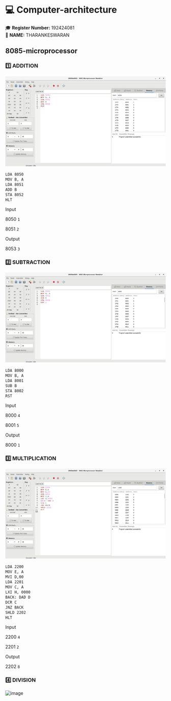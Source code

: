 # 💻 Computer-architecture
🎓 **Register Number:** 192424081  
🤗 **NAME:** THARANKESWARAN 
## 8085-microprocessor

### 1️⃣ ADDITION
![image](ADDITION.jpg)
```assembly
LDA 8050  
MOV B, A  
LDA 8051  
ADD B  
STA 8052  
HLT  
```
Input 

8050 `1`
      
8051 `2`

Output 

8053 `3`
### 2️⃣ SUBTRACTION
![image](SUBTRACTION.jpg)

```assembly
LDA 8000
MOV B, A
LDA 8001
SUB B
STA 8002
RST
```
Input 

8000 `4`

8001 `5`

Output 

8000 `1`

### 3️⃣ MULTIPLICATION
![image](MULTIPLICATION.jpg)

```assembly
LDA 2200
MOV E, A
MVI D,00
LDA 2201
MOV C, A
LXI H, 0000
BACK: DAD D
DCR C
JNZ BACK
SHLD 2202
HLT
```
Input 

2200 `4`

2201 `2`

Output 

2202 `8`


### 4️⃣ DIVISION
![image](DIVISION.jpg)
